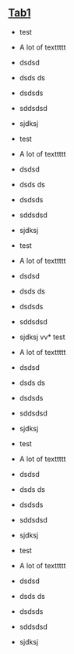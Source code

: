 ## [Tab1](SideTabs/1.md)
* test
* A lot of texttttt
* dsdsd
* dsds ds
* dsdsds
* sddsdsd
* sjdksj
* test
* A lot of texttttt
* dsdsd
* dsds ds
* dsdsds
* sddsdsd
* sjdksj
* test
* A lot of texttttt
* dsdsd
* dsds ds
* dsdsds
* sddsdsd
* sjdksj
vv* test
* A lot of texttttt
* dsdsd
* dsds ds
* dsdsds
* sddsdsd
* sjdksj
* test
* A lot of texttttt
* dsdsd
* dsds ds
* dsdsds
* sddsdsd
* sjdksj

* test
* A lot of texttttt
* dsdsd
* dsds ds
* dsdsds
* sddsdsd
* sjdksj
